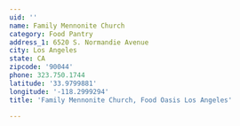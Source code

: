 ```yaml
---
uid: ''
name: Family Mennonite Church
category: Food Pantry
address_1: 6520 S. Normandie Avenue
city: Los Angeles
state: CA
zipcode: '90044'
phone: 323.750.1744
latitude: '33.9799881'
longitude: '-118.2999294'
title: 'Family Mennonite Church, Food Oasis Los Angeles'

---
```

